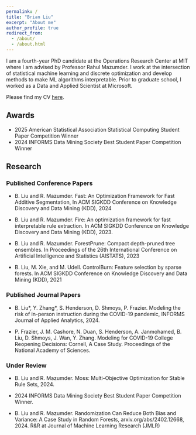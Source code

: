 ```yaml
---
permalink: /
title: "Brian Liu"
excerpt: "About me"
author_profile: true
redirect_from:
  - /about/
  - /about.html
---
```




I am a fourth-year PhD candidate at the Operations Research Center at MIT where I am advised by Professor Rahul Mazumder. I work at the intersection of statistical machine learning and discrete optimization and develop methods to make ML algorithms interpretable. Prior to graduate school, I worked as a Data and Applied Scientist at Microsoft. 

Please find my CV [here](files/cvbrian.pdf).

## Awards
- 2025 American Statistical Association Statistical Computing Student Paper Competition Winner
- 2024 INFORMS Data Mining Society Best Student Paper Competition Winner

## Research

### Published Conference Papers

- B. Liu and R. Mazumder. Fast: An Optimization Framework for Fast Additive Segmentation, In ACM SIGKDD Conference on Knowledge Discovery and Data Mining (KDD), 2024
  
- B. Liu and R. Mazumder. Fire: An optimization framework for fast interpretable rule extraction. In ACM SIGKDD Conference on Knowledge Discovery and Data Mining (KDD), 2023.
  
- B. Liu and R. Mazumder. ForestPrune: Compact depth-pruned tree ensembles. In Proceedings of the 26th International Conference on Artificial Intelligence and Statistics (AISTATS), 2023
  
- B. Liu, M. Xie, and M. Udell. ControlBurn: Feature selection by sparse forests. In ACM SIGKDD Conference on Knowledge Discovery and Data Mining (KDD), 2021

### Published Journal Papers
- B. Liu*, Y. Zhang*, S. Henderson, D. Shmoys, P. Frazier. Modeling the risk of in-person instruction during the COVID-19 pandemic, INFORMS Journal of Applied Analytics, 2024.
  
- P. Frazier, J. M. Cashore, N. Duan, S. Henderson, A. Janmohamed, B. Liu, D. Shmoys, J. Wan, Y. Zhang.
Modeling for COVID-19 College Reopening Decisions: Cornell, A Case Study. Proceedings of the National Academy of Sciences.


### Under Review
- B. Liu and R. Mazumder. Moss: Multi-Objective Optimization for Stable Rule Sets, 2024.
 - 2024 INFORMS Data Mining Society Best Student Paper Competition Winner.
   
- B. Liu and R. Mazumder. Randomization Can Reduce Both Bias and Variance: A Case Study in Random Forests, arxiv.org/abs/2402.12668, 2024. R&R at Journal of Machine Learning Research (JMLR)




